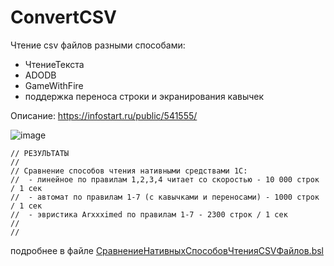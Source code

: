 # ConvertCSV

Чтение csv файлов разными способами:
* ЧтениеТекста
* ADODB
* GameWithFire
* поддержка переноса строки и экранирования кавычек

Описание:
https://infostart.ru/public/541555/


![image](https://infostart.ru/upload/iblock/370/3705300661e9d4ece7608d455b2197e8.png)

```bsl
// РЕЗУЛЬТАТЫ
//
// Cравнение способов чтения нативными средствами 1С:
//  - линейное по правилам 1,2,3,4 читает со скоростью - 10 000 строк / 1 сек
//  - автомат по правилам 1-7 (с кавычками и переносами) - 1000 строк / 1 сек
//  - эвристика Arxxximed по правилам 1-7 - 2300 строк / 1 сек
//
// 
```
подробнее в файле [СравнениеНативныхСпособовЧтенияCSVФайлов.bsl](СравнениеНативныхСпособовЧтенияCSVФайлов.bsl)
